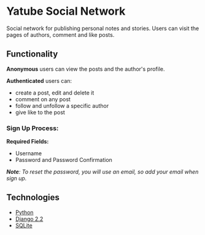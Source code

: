 # Yatube Social Network
Social network for publishing personal notes and stories. Users can visit the pages of authors, comment and like posts.

## Functionality 
**Anonymous** users can view the posts and the author's profile.

**Authenticated** users can:
* create a post, edit and delete it
* comment on any post
* follow and unfollow a specific author
* give like to the post

### Sign Up Process:
**Required Fields:**
* Username
* Password and Password Confirmation

***Note**: To reset the password, you will use an email, so add your email when sign up.*

## Technologies
* [Python](https://www.python.org/)
* [Django 2.2](https://www.djangoproject.com/)
* [SQLite](https://www.sqlite.org/)
